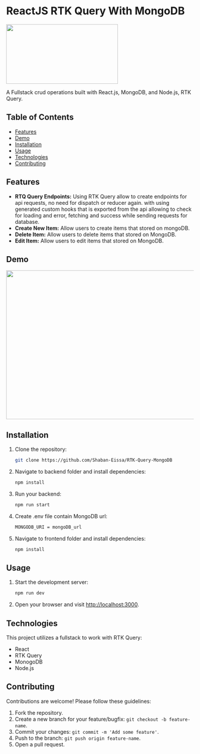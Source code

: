 
# ReactJS RTK Query With MongoDB

<img src="https://github.com/Shaban-Eissa/RTK-Query-MongoDB/assets/49924090/62ab465d-9f0c-4b98-ba83-37e4e2e26fa9" width="300" height="160" />

A Fullstack crud operations built with React.js, MongoDB, and Node.js, RTK Query.

## Table of Contents

- [Features](#features)
- [Demo](#demo)
- [Installation](#installation)
- [Usage](#usage)
- [Technologies](#technologies)
- [Contributing](#contributing)


## Features
- **RTQ Query Endpoints:** Using RTK Query allow to create endpoints for api requests, no need for dispatch or reducer again. with using generated custom hooks that is exported from the api allowing to check for loading and error, fetching and success while sending requests for database. 
- **Create New Item:** Allow users to create items that stored on mongoDB.
- **Delete Item:** Allow users to delete items that stored on MongoDB.
- **Edit Item:** Allow users to edit items that stored on MongoDB.


## Demo

<img src="https://github.com/Shaban-Eissa/RTK-Query-MongoDB/assets/49924090/a18f3b6f-97b0-462a-83fe-b1840cf1edbd" width="900" height="400" />

## Installation

1. Clone the repository:

   ```bash
   git clone https://github.com/Shaban-Eissa/RTK-Query-MongoDB
   ```

2. Navigate to backend folder and install dependencies:
    
    ```bash
    npm install
    ```

3. Run your backend:
   ```bash
   npm run start
   ```

4. Create .env file contain MongoDB url:
   ```bash
   MONGODB_URI = mongoDB_url
   ```
5. Navigate to frontend folder and install dependencies:
    
    ```bash
    npm install
    ```
    
## Usage

1. Start the development server:
    
    ```bash
    npm run dev
    ```
    
2. Open your browser and visit [http://localhost:3000](http://localhost:3000).
    

## Technologies

This project utilizes a fullstack to work with RTK Query:

- React
- RTK Query
- MonogoDB
- Node.js

## Contributing

Contributions are welcome! Please follow these guidelines:

1. Fork the repository.
2. Create a new branch for your feature/bugfix: `git checkout -b feature-name`.
3. Commit your changes: `git commit -m 'Add some feature'`.
4. Push to the branch: `git push origin feature-name`.
5. Open a pull request.

